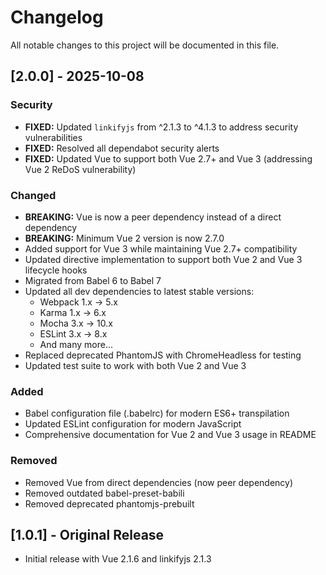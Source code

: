 # Changelog

All notable changes to this project will be documented in this file.

## [2.0.0] - 2025-10-08

### Security
- **FIXED:** Updated `linkifyjs` from ^2.1.3 to ^4.1.3 to address security vulnerabilities
- **FIXED:** Resolved all dependabot security alerts
- **FIXED:** Updated Vue to support both Vue 2.7+ and Vue 3 (addressing Vue 2 ReDoS vulnerability)

### Changed
- **BREAKING:** Vue is now a peer dependency instead of a direct dependency
- **BREAKING:** Minimum Vue 2 version is now 2.7.0
- Added support for Vue 3 while maintaining Vue 2.7+ compatibility
- Updated directive implementation to support both Vue 2 and Vue 3 lifecycle hooks
- Migrated from Babel 6 to Babel 7
- Updated all dev dependencies to latest stable versions:
  - Webpack 1.x → 5.x
  - Karma 1.x → 6.x
  - Mocha 3.x → 10.x
  - ESLint 3.x → 8.x
  - And many more...
- Replaced deprecated PhantomJS with ChromeHeadless for testing
- Updated test suite to work with both Vue 2 and Vue 3

### Added
- Babel configuration file (.babelrc) for modern ES6+ transpilation
- Updated ESLint configuration for modern JavaScript
- Comprehensive documentation for Vue 2 and Vue 3 usage in README

### Removed
- Removed Vue from direct dependencies (now peer dependency)
- Removed outdated babel-preset-babili
- Removed deprecated phantomjs-prebuilt

## [1.0.1] - Original Release
- Initial release with Vue 2.1.6 and linkifyjs 2.1.3

